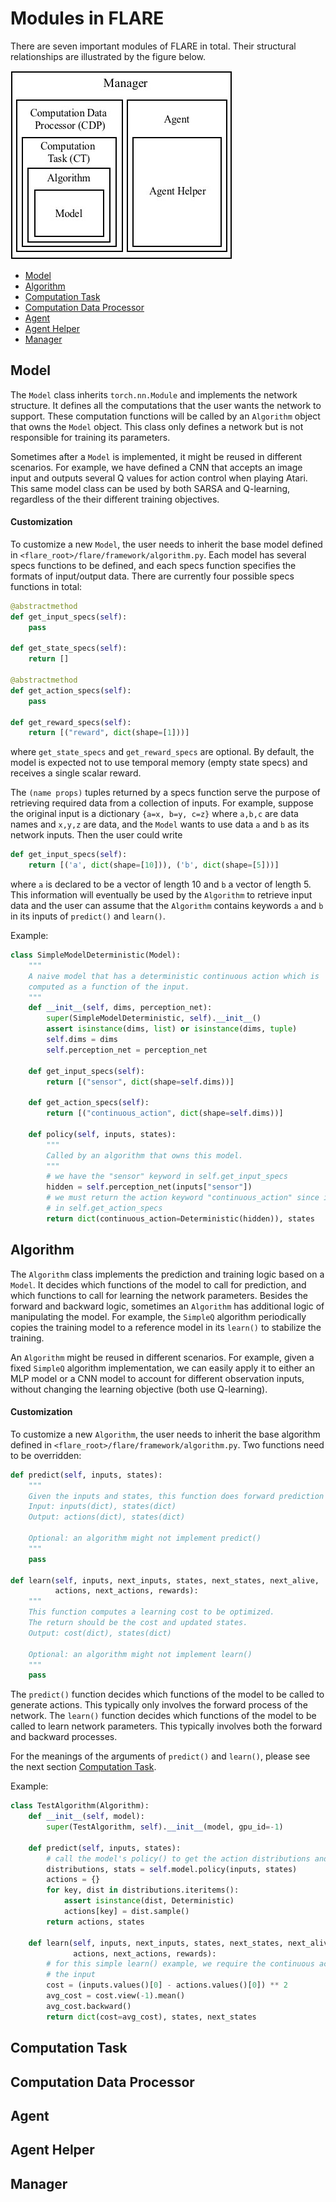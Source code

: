 # Modules in FLARE

There are seven important modules of FLARE in total. Their structural relationships are illustrated by the figure below.

![](image/flare_structure.jpg)

* [Model](#model)
* [Algorithm](#algorithm)
* [Computation Task](#ct)
* [Computation Data Processor](#cdp)
* [Agent](#agent)
* [Agent Helper](#ah)
* [Manager](#manager)

## Model <a name="model"/>
The `Model` class inherits `torch.nn.Module` and implements the network structure. It defines all the computations that the user wants the network to support. These computation functions will be called by an `Algorithm` object that owns the `Model` object. This class only defines a network but is not responsible for training its parameters.

Sometimes after a `Model` is implemented, it might be reused in different scenarios. For example, we have defined a CNN that accepts an image input and outputs several Q values for action control when playing Atari. This same model class can be used by both SARSA and Q-learning, regardless of the their different training objectives.

#### Customization
To customize a new `Model`, the user needs to inherit the base model defined in `<flare_root>/flare/framework/algorithm.py`. Each model has several specs functions to be defined, and each specs function specifies the formats of input/output data. There are currently four possible specs functions in total:
```python
@abstractmethod
def get_input_specs(self):
    pass

def get_state_specs(self):
    return []

@abstractmethod
def get_action_specs(self):
    pass

def get_reward_specs(self):
    return [("reward", dict(shape=[1]))]
```
where `get_state_specs` and `get_reward_specs` are optional. By default, the model is expected not to use temporal memory (empty state specs) and receives a single scalar reward.

The `(name props)` tuples returned by a specs function serve the purpose of retrieving required data from a collection of inputs. For example, suppose the original input is a dictionary `{a=x, b=y, c=z}` where `a,b,c` are data names and `x,y,z` are data, and the `Model` wants to use data `a` and `b` as its network inputs. Then the user could write
```python
def get_input_specs(self):
    return [('a', dict(shape=[10])), ('b', dict(shape=[5]))]
```
where `a` is declared to be a vector of length 10 and `b` a vector of length 5. This information will eventually be used by the `Algorithm` to retrieve input data and the user can assume that the `Algorithm` contains keywords `a` and `b` in its inputs of `predict()` and `learn()`.

Example:
```python
class SimpleModelDeterministic(Model):
    """
    A naive model that has a deterministic continuous action which is
    computed as a function of the input.
    """
    def __init__(self, dims, perception_net):
        super(SimpleModelDeterministic, self).__init__()
        assert isinstance(dims, list) or isinstance(dims, tuple)
        self.dims = dims
        self.perception_net = perception_net

    def get_input_specs(self):
        return [("sensor", dict(shape=self.dims))]

    def get_action_specs(self):
        return [("continuous_action", dict(shape=self.dims))]

    def policy(self, inputs, states):
        """
        Called by an algorithm that owns this model.
        """
        # we have the "sensor" keyword in self.get_input_specs
        hidden = self.perception_net(inputs["sensor"])
        # we must return the action keyword "continuous_action" since it is defined
        # in self.get_action_specs
        return dict(continuous_action=Deterministic(hidden)), states
```

## Algorithm <a name="algorithm"/>
The `Algorithm` class implements the prediction and training logic based on a `Model`. It decides which functions of the model to call for prediction, and which functions to call for learning the network parameters. Besides the forward and backward logic, sometimes an `Algorithm` has additional logic of manipulating the model. For example, the `SimpleQ` algorithm periodically copies the training model to a reference model in its `learn()` to stabilize the training.

An `Algorithm` might be reused in different scenarios. For example, given a fixed `SimpleQ` algorithm implementation, we can easily apply it to either an MLP model or a CNN model to account for different observation inputs, without changing the learning objective (both use Q-learning).

#### Customization
To customize a new `Algorithm`, the user needs to inherit the base algorithm defined in `<flare_root>/flare/framework/algorithm.py`. Two functions need to be overridden:
```python
def predict(self, inputs, states):
    """
    Given the inputs and states, this function does forward prediction and updates states.
    Input: inputs(dict), states(dict)
    Output: actions(dict), states(dict)

    Optional: an algorithm might not implement predict()
    """
    pass

def learn(self, inputs, next_inputs, states, next_states, next_alive,
          actions, next_actions, rewards):
    """
    This function computes a learning cost to be optimized.
    The return should be the cost and updated states.
    Output: cost(dict), states(dict)

    Optional: an algorithm might not implement learn()
    """
    pass
```
The `predict()` function decides which functions of the model to be called to generate actions. This typically only involves the forward process of the network. The `learn()` function decides which functions of the model to be called to learn network parameters. This typically involves both the forward and backward processes.

For the meanings of the arguments of `predict()` and `learn()`, please see the next section [Computation Task](#ct).

Example:
```python
class TestAlgorithm(Algorithm):
    def __init__(self, model):
        super(TestAlgorithm, self).__init__(model, gpu_id=-1)

    def predict(self, inputs, states):
        # call the model's policy() to get the action distributions and updated states
        distributions, stats = self.model.policy(inputs, states)
        actions = {}
        for key, dist in distributions.iteritems():
            assert isinstance(dist, Deterministic)
            actions[key] = dist.sample()
        return actions, states

    def learn(self, inputs, next_inputs, states, next_states, next_alive,
              actions, next_actions, rewards):
        # for this simple learn() example, we require the continuous action to regress to
        # the input
        cost = (inputs.values()[0] - actions.values()[0]) ** 2
        avg_cost = cost.view(-1).mean()
        avg_cost.backward()
        return dict(cost=avg_cost), states, next_states
```

## Computation Task <a name="ct"/>

## Computation Data Processor <a name="cdp"/>

## Agent <a name="agent"/>

## Agent Helper <a name="ah"/>

## Manager <a name="manager"/>
